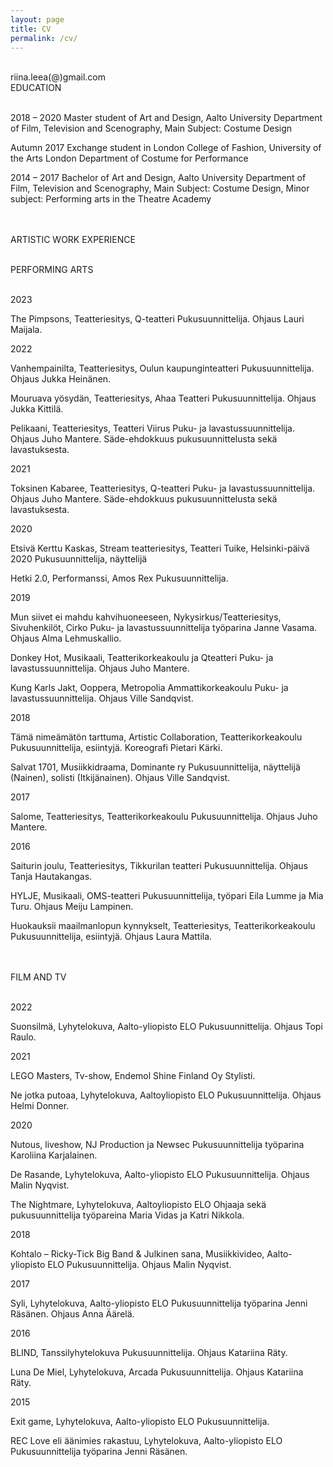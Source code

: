 ```yaml
---
layout: page
title: CV
permalink: /cv/
---
```

<br/>
riina.leea(@)gmail.com  
<br/>
<div class="post-text-alone">  
EDUCATION  
<p></p>   
<br/>
2018 – 2020  
Master student of Art and Design, Aalto University  
Department of Film, Television and Scenography, Main Subject: Costume Design  
<p></p>   
Autumn 2017  
Exchange student in London College of Fashion, University of the Arts London  
Department of Costume for Performance  
<p></p> 
2014 – 2017  
Bachelor of Art and Design, Aalto University  
Department of Film, Television and Scenography, Main Subject: Costume Design, Minor
subject: Performing arts in the Theatre Academy  
<p></p>  
<br/>
<br/>
ARTISTIC WORK EXPERIENCE  
<p></p>  
<br/>
PERFORMING ARTS  
<p></p>  
<br/>
2023 
<p></p>  
The Pimpsons, Teatteriesitys, Q-teatteri
Pukusuunnittelija. Ohjaus Lauri Maijala.  
<p></p>  
2022 
<p></p>  
Vanhempainilta, Teatteriesitys, Oulun kaupunginteatteri
Pukusuunnittelija. Ohjaus Jukka Heinänen.
<p></p>   
Mouruava yösydän, Teatteriesitys, Ahaa Teatteri
Pukusuunnittelija. Ohjaus Jukka Kittilä.
<p></p>  
Pelikaani, Teatteriesitys, Teatteri Viirus
Puku- ja lavastussuunnittelija. Ohjaus Juho Mantere.
Säde-ehdokkuus pukusuunnittelusta sekä lavastuksesta.
<p></p>  
2021 
<p></p>  
Toksinen Kabaree, Teatteriesitys, Q-teatteri
Puku- ja lavastussuunnittelija. Ohjaus Juho Mantere.
Säde-ehdokkuus pukusuunnittelusta sekä lavastuksesta.
<p></p>  
2020
<p></p>  
Etsivä Kerttu Kaskas, Stream teatteriesitys, Teatteri
Tuike, Helsinki-päivä 2020
Pukusuunnittelija, näyttelijä
<p></p>  
Hetki 2.0, Performanssi, Amos Rex
Pukusuunnittelija.
<p></p>  
2019 
<p></p>  
Mun siivet ei mahdu kahvihuoneeseen,
Nykysirkus/Teatteriesitys, Sivuhenkilöt, Cirko
Puku- ja lavastussuunnittelija työparina Janne Vasama.
Ohjaus Alma Lehmuskallio.
<p></p>  
Donkey Hot, Musikaali, Teatterikorkeakoulu ja Qteatteri
Puku- ja lavastussuunnittelija. Ohjaus Juho Mantere.
<p></p>  
Kung Karls Jakt, Ooppera, Metropolia
Ammattikorkeakoulu
Puku- ja lavastussuunnittelija. Ohjaus Ville Sandqvist.
<p></p>  
2018 
<p></p>  
Tämä nimeämätön tarttuma, Artistic Collaboration,
Teatterikorkeakoulu
Pukusuunnittelija, esiintyjä. Koreografi Pietari Kärki.
<p></p>  
Salvat 1701, Musiikkidraama, Dominante ry
Pukusuunnittelija, näyttelijä (Nainen), solisti
(Itkijänainen). Ohjaus Ville Sandqvist.
<p></p>  
2017
<p></p>  
Salome, Teatteriesitys, Teatterikorkeakoulu
Pukusuunnittelija. Ohjaus Juho Mantere.
<p></p>  
2016 
<p></p>  
Saiturin joulu, Teatteriesitys, Tikkurilan teatteri
Pukusuunnittelija. Ohjaus Tanja Hautakangas.
<p></p>  
HYLJE, Musikaali, OMS-teatteri
Pukusuunnittelija, työpari Eila Lumme ja Mia Turu. Ohjaus
Meiju Lampinen.
<p></p>  
Huokauksii maailmanlopun kynnykselt, Teatteriesitys,
Teatterikorkeakoulu
Pukusuunnittelija, esiintyjä. Ohjaus Laura Mattila.
<p></p>  
<br/>
<br/>
FILM AND TV
<p></p>  
<br/>
2022 
<p></p>  
Suonsilmä, Lyhytelokuva, Aalto-yliopisto ELO
Pukusuunnittelija. Ohjaus Topi Raulo.
<p></p>  
2021
<p></p>  
LEGO Masters, Tv-show, Endemol Shine Finland Oy
Stylisti.
<p></p>  
Ne jotka putoaa, Lyhytelokuva, Aaltoyliopisto ELO
Pukusuunnittelija. Ohjaus Helmi Donner.
<p></p>  
2020 
<p></p>  
Nutous, liveshow, NJ Production ja Newsec
Pukusuunnittelija työparina Karoliina
Karjalainen.
<p></p>  
De Rasande, Lyhytelokuva, Aalto-yliopisto
ELO
Pukusuunnittelija. Ohjaus Malin Nyqvist.
<p></p>  
The Nightmare, Lyhytelokuva, Aaltoyliopisto ELO
Ohjaaja sekä pukusuunnittelija työpareina
Maria Vidas ja Katri Nikkola.
<p></p>  
2018 
<p></p>  
Kohtalo – Ricky-Tick Big Band & Julkinen
sana, Musiikkivideo, Aalto-yliopisto ELO
Pukusuunnittelija. Ohjaus Malin Nyqvist.
<p></p>  
2017
<p></p>   
Syli, Lyhytelokuva, Aalto-yliopisto ELO
Pukusuunnittelija työparina Jenni Räsänen.
Ohjaus Anna Äärelä.
<p></p>  
2016 
<p></p>  
BLIND, Tanssilyhytelokuva
Pukusuunnittelija. Ohjaus Katariina Räty.
<p></p>  
Luna De Miel, Lyhytelokuva, Arcada
Pukusuunnittelija. Ohjaus Katariina Räty.
<p></p>  
2015 
<p></p>  
Exit game, Lyhytelokuva, Aalto-yliopisto
ELO
Pukusuunnittelija.
<p></p>  
REC Love eli äänimies rakastuu,
Lyhytelokuva, Aalto-yliopisto ELO
Pukusuunnittelija työparina Jenni Räsänen.

</div>  
<p></p>


<!-- [Download CV](2020cvnieminen.pdf) -->